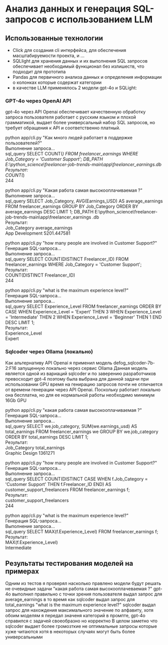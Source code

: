 # Анализ данных и генерация SQL-запросов с использованием LLM

## Использованные технологии
 - Click для создания cli интерфейса, для обеспечения масштабируемости проекта, и ...
 - SQLlight для хранения данных и их выполнения SQL запросов обеспечивает необходимый функционал без излишеств, что подходит для прототипа
 - Pandas для первичного анализа данных и определения информации о колонках которые содержат категории
 - в качестве LLM применялось 2 модели gpt-4o и SQLight:

### GPT-4o через OpenAI API
gpt-4o через API Openai обеспечивает качественную обработку запроса пользователя работает с русским языком и плохой грамматикой, выдает более универсальный набор SQL запросов, но требует обращения к API и соответственно платный.

python app/cli.py "Как много людей работает в поддержке пользователей?"  
Выполнение запроса...  
sql_query SELECT COUNT(*) FROM freelancer_earnings WHERE Job_Category = 'Customer Support'; DB_PATH E:\python_science\freelancer-job-trends-main\app\freelancer_earnings.db
Результат:  
 COUNT(*)  
      244

python app/cli.py "Какая работа самая высокооплачиваемая ?"  
Выполнение запроса...  
sql_query SELECT Job_Category, AVG(Earnings_USD) AS average_earnings FROM freelancer_earnings GROUP BY Job_Category ORDER BY average_earnings DESC LIMIT 1; DB_PATH E:\python_science\freelancer-job-trends-main\app\freelancer_earnings
.db  
Результат:  
   Job_Category  average_earnings  
App Development       5201.447581

python app/cli.py "how many people are involved in Customer Support?"  
Генерация SQL-запроса...  
Выполнение запроса...  
sql_query SELECT COUNT(DISTINCT Freelancer_ID) FROM freelancer_earnings WHERE Job_Category = 'Customer Support';  
Результат:  
 COUNT(DISTINCT Freelancer_ID)  
                           244

python app/cli.py "what is the maximum experience level?"   
Генерация SQL-запроса...  
Выполнение запроса...  
sql_query SELECT Experience_Level FROM freelancer_earnings ORDER BY CASE WHEN Experience_Level = 'Expert' THEN 3 WHEN Experience_Level = 'Intermediate' THEN 2 WHEN Experience_Level = 'Beginner' THEN 1 END DESC LIMIT 1;  
Результат:  
Experience_Level  
          Expert

### Sqlcoder через Ollama (локально)

Как альтернативу API Openai я применил модель defog_sqlcoder-7b-2:F16 запущенную локально через сервис Ollama
Данная модель является одной из вариаций sqlcoder и по заверению разработчиков превосходит gpt-4 поэтому была выбрана для данной задачи
при использовании GPU время на генирацию запросов почти не отличается от времени генерации через API Openai.
Поскольку работает локально она бесплатна, но для ее нормальной работы необходимо минимум 16Gb GPU

python app/cli.py "какая работа самая высокооплачиваемая ?"  
Генерация SQL-запроса...  
Выполнение запроса...  
sql_query SELECT we.job_category, SUM(we.earnings_usd) AS total_earnings FROM freelancer_earnings we GROUP BY we.job_category ORDER BY total_earnings DESC LIMIT 1;  
Результат:  
  Job_Category  total_earnings  
Graphic Design         1361271  

python app/cli.py "how many people are involved in Customer Support?"  
Генерация SQL-запроса...  
Выполнение запроса...  
sql_query SELECT COUNT(DISTINCT CASE WHEN f.Job_Category = 'Customer Support' THEN f.Freelancer_ID END) AS customer_support_freelancers FROM freelancer_earnings f;  
Результат:  
 customer_support_freelancers  
                          244

python app/cli.py "what is the maximum experience level?"  
Генерация SQL-запроса...  
Выполнение запроса...  
sql_query SELECT MAX(f.Experience_Level) FROM freelancer_earnings f;  
Результат:  
MAX(f.Experience_Level)  
           Intermediate  

## Результаты тестирования моделей на примерах

Одним из тестов я проверял насколько правлено модели будут решать не очевидные задачи
"какая работа самая высокооплачеваемая ?"
gpt-4o выполнил правильно с точки зрения пользователя  выдал запрос для average_earnings в то время как sqlcoder  выдал запрос для total_earnings
"what is the maximum experience level?" 
sqlcoder выдал запрос для нахождения максимального значение по алфавиту, 
хотя обоим моделям я передал значеня категорий в промпте, gpt-4o справился с задачей своеобразно но корректно
В целом заметно что sqlcoder выдает более громозткие не оптимальные запросы которые хуже читаются хотя в некоторых случаях могут быть более универсальными 




